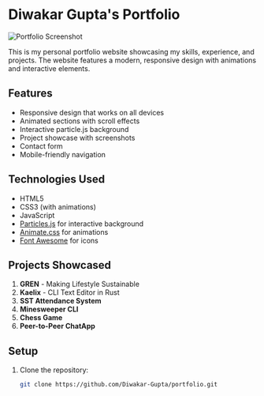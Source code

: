 # Diwakar Gupta's Portfolio

![Portfolio Screenshot](images/screenshot.png)

This is my personal portfolio website showcasing my skills, experience, and projects. The website features a modern, responsive design with animations and interactive elements.

## Features

- Responsive design that works on all devices
- Animated sections with scroll effects
- Interactive particle.js background
- Project showcase with screenshots
- Contact form
- Mobile-friendly navigation

## Technologies Used

- HTML5
- CSS3 (with animations)
- JavaScript
- [Particles.js](https://vincentgarreau.com/particles.js/) for interactive background
- [Animate.css](https://animate.style/) for animations
- [Font Awesome](https://fontawesome.com/) for icons

## Projects Showcased

1. **GREN** - Making Lifestyle Sustainable
2. **Kaelix** - CLI Text Editor in Rust
3. **SST Attendance System**
4. **Minesweeper CLI**
5. **Chess Game**
6. **Peer-to-Peer ChatApp**

## Setup

1. Clone the repository:
   ```bash
   git clone https://github.com/Diwakar-Gupta/portfolio.git